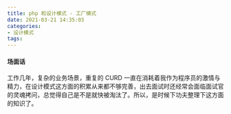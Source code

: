 ```yaml
---
title: php 和设计模式 - 工厂模式
date: 2021-03-21 14:35:03
categories:
- 设计模式
tags: 
---
```


#### 场面话

工作几年，复杂的业务场景，重复的 CURD 一直在消耗着我作为程序员的激情与精力，在设计模式这方面的积累从来都不够完善，出去面试时还经常会面临面试官的灵魂拷问，总觉得自己是不是就快被淘汰了。所以，是时候下功夫整理下这方面的知识了。

